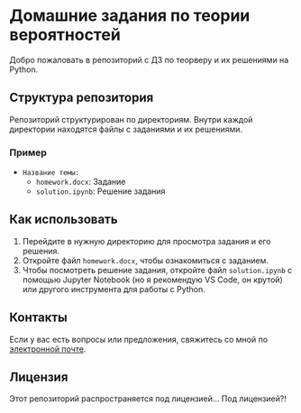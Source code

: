 # Домашние задания по теории вероятностей

Добро пожаловать в репозиторий с ДЗ по теорверу и их решениями на Python.

## Структура репозитория

Репозиторий структурирован по директориям. Внутри каждой директории находятся файлы с заданиями и их решениями.

### Пример

- `Название темы:`
  - `homework.docx`: Задание 
  - `solution.ipynb`: Решение задания

## Как использовать

1. Перейдите в нужную директорию для просмотра задания и его решения.
2. Откройте файл `homework.docx`, чтобы ознакомиться с заданием.
3. Чтобы посмотреть решение задания, откройте файл `solution.ipynb` с помощью Jupyter Notebook (но я рекомендую VS Code, он крутой) или другого инструмента для работы с Python.

## Контакты

Если у вас есть вопросы или предложения, свяжитесь со мной по [электронной почте](mailto:stroganovf.t@gmail.com).

## Лицензия

Этот репозиторий распространяется под лицензией... Под лицензией?!